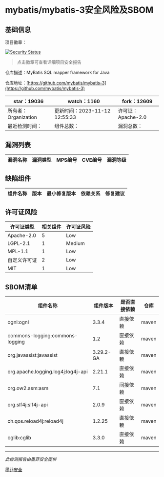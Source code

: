 # mybatis/mybatis-3安全风险及SBOM

## 基础信息

项目徽章：

[![Security Status](https://www.murphysec.com/platform3/v31/badge/1724489939888332800.svg)](https://www.murphysec.com/console/report/1724489939452125184/1724489939888332800)

> 点击徽章可查看详细项目安全报告

仓库描述：MyBatis SQL mapper framework for Java

仓库地址：[https://github.com/mybatis/mybatis-3](https://github.com/mybatis/mybatis-3)

| star：19036 | watch：1160 | fork：12609 |
| ----------- | -------------- | ------------ |
| 所有者：Organization | 更新时间：2023-11-12 12:55:33 | 许可证：Apache-2.0 |
| 最近检测时间： | 组件总数： | 漏洞总数： |




## 漏洞列表

| 漏洞名称 | 漏洞类型 | MPS编号 | CVE编号 | 漏洞等级 |
| ------- | ------ | ------- | ------ | ----- |





## 缺陷组件

| 组件名称 | 版本 | 最小修复版本 | 依赖关系 | 修复建议 |
| -------- | ---- | ------------ | -------- | -------- |





## 许可证风险

| 许可证类型 | 相关组件 | 许可证风险 |
| ---------- | -------- | ---------- |
|Apache-2.0|5|Low|
|LGPL-2.1|1|Medium|
|MPL-1.1|1|Low|
|自定义许可证|2|Low|
|MIT|1|Low|




## SBOM清单

| 组件名称 | 组件版本 | 是否直接依赖 | 仓库 |
| -------- | -------- | ------------ | ---- |
|ognl:ognl|3.3.4|直接依赖|maven|
|commons-logging:commons-logging|1.2|直接依赖|maven|
|org.javassist:javassist|3.29.2-GA|直接依赖|maven|
|org.apache.logging.log4j:log4j-api|2.21.1|直接依赖|maven|
|org.ow2.asm:asm|7.1|间接依赖|maven|
|org.slf4j:slf4j-api|2.0.9|直接依赖|maven|
|ch.qos.reload4j:reload4j|1.2.25|直接依赖|maven|
|cglib:cglib|3.3.0|直接依赖|maven|


------

*此检测报告由墨菲安全提供*

[墨菲安全](www.murphysec.com)